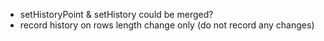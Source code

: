 - setHistoryPoint & setHistory could be merged?
- record history on rows length change only (do not record any changes)